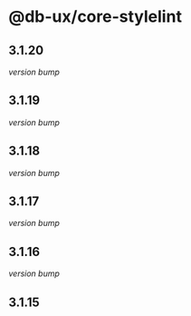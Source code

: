 # @db-ux/core-stylelint

## 3.1.20

_version bump_


## 3.1.19

_version bump_

## 3.1.18

_version bump_

## 3.1.17

_version bump_

## 3.1.16

_version bump_

## 3.1.15

